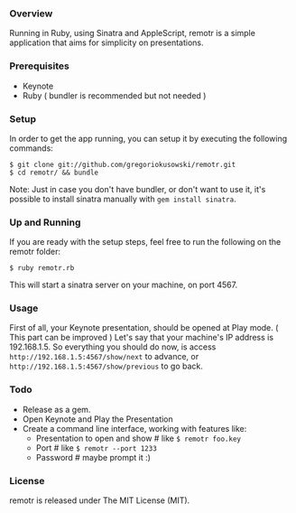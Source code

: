 ### Overview

Running in Ruby, using Sinatra and AppleScript, remotr is a simple application that aims for simplicity on presentations.

### Prerequisites

* Keynote
* Ruby ( bundler is recommended but not needed )

### Setup

In order to get the app running, you can setup it by executing the following commands:

```
$ git clone git://github.com/gregoriokusowski/remotr.git
$ cd remotr/ && bundle
```

Note: Just in case you don't have bundler, or don't want to use it, it's possible to install sinatra manually with ```gem install sinatra```.

### Up and Running

If you are ready with the setup steps, feel free to run the following on the remotr folder:

```
$ ruby remotr.rb
```

This will start a sinatra server on your machine, on port 4567.

### Usage

First of all, your Keynote presentation, should be opened at Play mode. ( This part can be improved )
Let's say that your machine's IP address is 192.168.1.5.
So everything you should do now, is access ```http://192.168.1.5:4567/show/next``` to advance, or ```http://192.168.1.5:4567/show/previous``` to go back.

### Todo

* Release as a gem.
* Open Keynote and Play the Presentation
* Create a command line interface, working with features like:
  * Presentation to open and show # like ``` $ remotr foo.key ```
  * Port # like ``` $ remotr --port 1233 ```
  * Password # maybe prompt it :)

### License

remotr is released under The MIT License (MIT).
